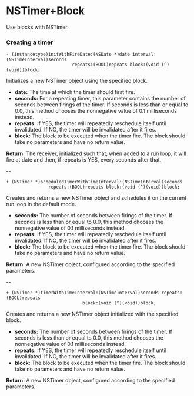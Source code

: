 NSTimer+Block
=============
Use blocks with NSTimer.

### Creating a timer

```
- (instancetype)initWithFireDate:(NSDate *)date interval:(NSTimeInterval)seconds 
                         repeats:(BOOL)repeats block:(void (^)(void))block;
```
Initializes a new NSTimer object using the specified block.

* **date:** The time at which the timer should first fire. 
* **seconds:** For a repeating timer, this parameter contains the number of seconds between firings of the timer. If seconds is less than or equal to 0.0, this method chooses the nonnegative value of 0.1 milliseconds instead.
* **repeats:** If YES, the timer will repeatedly reschedule itself until invalidated. If NO, the timer will be invalidated after it fires. 
* **block:** The block to be executed when the timer fire. The block should take no parameters and have no return value.

**Return:** The receiver, initialized such that, when added to a run loop, it will fire at date and then, if repeats is YES, every seconds after that.

--
```
+ (NSTimer *)scheduledTimerWithTimeInterval:(NSTimeInterval)seconds 
                repeats:(BOOL)repeats block:(void (^)(void))block;
```
Creates and returns a new NSTimer object and schedules it on the current run loop in the default mode.
 
* **seconds:** The number of seconds between firings of the timer. If seconds is less than or equal to 0.0, this method chooses the nonnegative value of 0.1 milliseconds instead.
* **repeats:** If YES, the timer will repeatedly reschedule itself until invalidated. If NO, the timer will be invalidated after it fires.
* **block:** The block to be executed when the timer fire. The block should take no parameters and have no return value.

**Return:** A new NSTimer object, configured according to the specified parameters.

--
```
+ (NSTimer *)timerWithTimeInterval:(NSTimeInterval)seconds repeats:(BOOL)repeats 
                             block:(void (^)(void))block;
```

Creates and returns a new NSTimer object initialized with the specified block.

* **seconds:** The number of seconds between firings of the timer. If seconds is less than or equal to 0.0, this method chooses the nonnegative value of 0.1 milliseconds instead.
* **repeats:** If YES, the timer will repeatedly reschedule itself until invalidated. If NO, the timer will be invalidated after it fires.
* **block:** The block to be executed when the timer fire. The block should take no parameters and have no return value.

**Return:** A new NSTimer object, configured according to the specified parameters.
